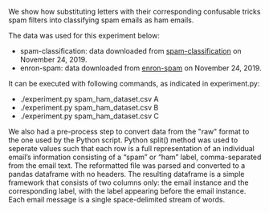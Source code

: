 We show how substituting letters with their corresponding confusable tricks spam filters into classifying spam emails as ham emails. 

The data was used for this experiment below:
- spam-classification: data downloaded from [spam-classification](https://github.com/subhashbylaiah/spam-classification) on November 24, 2019.
- enron-spam: data downloaded from [enron-spam](http://www2.aueb.gr/users/ion/data/enron-spam/) on November 24, 2019.

It can be executed with following commands, as indicated in experiment.py:
- ./experiment.py spam_ham_dataset.csv A
- ./experiment.py spam_ham_dataset.csv B
- ./experiment.py spam_ham_dataset.csv C

We also had a pre-process step to convert data from the "raw" format to the one used by the Python script. Python split() method was used to seperate values such that each row is a full representation of an individual email’s information consisting of a “spam” or “ham” label, comma-separated from the email text. The reformatted file was parsed and converted to a pandas dataframe with no headers. The resulting dataframe is a simple framework that consists of two columns only: the email instance and the corresponding label, with the label appearing before the email instance. Each email message is a single space-delimited stream of words.
